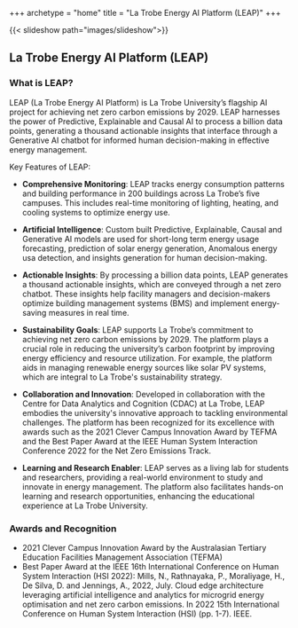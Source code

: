 +++
archetype = "home"
title = "La Trobe Energy AI Platform (LEAP)"
+++

{{< slideshow path="images/slideshow">}}

## La Trobe Energy AI Platform (LEAP)

### What is LEAP?
LEAP (La Trobe Energy AI Platform) is La Trobe University’s flagship AI project for achieving net zero carbon emissions by 2029. LEAP harnesses the power of Predictive, Explainable and Causal AI to process a billion data points, generating a thousand actionable insights that interface through a Generative AI chatbot for informed human decision-making in effective energy management.

Key Features of LEAP:

- **Comprehensive Monitoring**: LEAP tracks energy consumption patterns and building performance in 200 buildings across La Trobe’s five campuses. This includes real-time monitoring of lighting, heating, and cooling systems to optimize energy use.

- **Artificial Intelligence**: Custom built Predictive, Explainable, Causal and Generative AI models are used for short-long term energy usage forecasting, prediction of solar energy generation, Anomalous energy usa detection, and insights generation for human decision-making. 

- **Actionable Insights**: By processing a billion data points, LEAP generates a thousand actionable insights, which are conveyed through a net zero chatbot. These insights help facility managers and decision-makers optimize building management systems (BMS) and implement energy-saving measures in real time.

- **Sustainability Goals**: LEAP supports La Trobe’s commitment to achieving net zero carbon emissions by 2029. The platform plays a crucial role in reducing the university’s carbon footprint by improving energy efficiency and resource utilization. For example, the platform aids in managing renewable energy sources like solar PV systems, which are integral to La Trobe's sustainability strategy.

- **Collaboration and Innovation**: Developed in collaboration with the Centre for Data Analytics and Cognition (CDAC) at La Trobe, LEAP embodies the university's innovative approach to tackling environmental challenges. The platform has been recognized for its excellence with awards such as the 2021 Clever Campus Innovation Award by TEFMA and the Best Paper Award at the IEEE Human System Interaction Conference 2022 for the Net Zero Emissions Track.

- **Learning and Research Enabler**: LEAP serves as a living lab for students and researchers, providing a real-world environment to study and innovate in energy management. The platform also facilitates hands-on learning and research opportunities, enhancing the educational experience at La Trobe University.

### Awards and Recognition
- 2021 Clever Campus Innovation Award by the Australasian Tertiary Education Facilities Management Association (TEFMA) 
- Best Paper Award at the IEEE 16th International Conference on Human System Interaction (HSI 2022): Mills, N., Rathnayaka, P., Moraliyage, H., De Silva, D. and Jennings, A., 2022, July. Cloud edge architecture leveraging artificial intelligence and analytics for microgrid energy optimisation and net zero carbon emissions. In 2022 15th International Conference on Human System Interaction (HSI) (pp. 1-7). IEEE.
